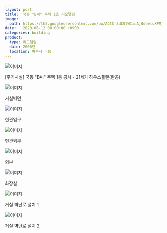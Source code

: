 ```yaml
---
layout: post
title:  국동 "B씨" 주택 1층 리모델링
image: 
  path: https://lh3.googleusercontent.com/pw/ACtC-3dC0tWIiuAj0deelsXPM_QGloHvRhs8ml53C-e6-ZfYVxk0waazwXRpA0SQdV6IU5p0Qjj9E9M66cOAlWgOZ-tb4M5EJT_AwmettMr_hE1YACRakZBimguph2aYXgVn5A0Mp429ZJf89Syp2_RVQdzW=w500-h371-no?authuser=0
date:   2020-06-12 00:00:00 +0900
categories: building
product: 
  type: 리모델링
  date: 2000년
  location: 여수시 국동
---
```


![이미지](https://lh3.googleusercontent.com/pw/ACtC-3dC0tWIiuAj0deelsXPM_QGloHvRhs8ml53C-e6-ZfYVxk0waazwXRpA0SQdV6IU5p0Qjj9E9M66cOAlWgOZ-tb4M5EJT_AwmettMr_hE1YACRakZBimguph2aYXgVn5A0Mp429ZJf89Syp2_RVQdzW=w500-h371-no?authuser=0)

[주거시설] 국동 "B씨" 주택 1층 공사 - 21세기 하우스플랜(완공)

![이미지](https://lh3.googleusercontent.com/pw/ACtC-3d-cocpldNOpc3nguBhGds4Ivpbqt_DDPq5P3Pxb7WExiuurluxzU7QeDlluQQ5LpWBrER-T7MOQiVH8C_DVMoczSBBacP3iLByeYTclenyLkf7eFQxp82RLEiFhrl_1mLPXhJv0O-K27qRTXeKJ2Nv=w500-h371-no?authuser=0)

거실벽면

![이미지](https://lh3.googleusercontent.com/pw/ACtC-3ftezUcCBijlhmFhOKnadDgFaiZjeuAhiBgCvrnu5zyz3-ogCC2sWDn1E1hPdGtE9X5VtZHxKWiMnOAkl5w2PX1XlED2V_eC8zOrzY2PjjPVnYg1rh0v_DGhJHRSh-EdKzzKmdMJ0Spfo1xK2ZuMIxk=w500-h371-no?authuser=0)

현관입구

![이미지](https://lh3.googleusercontent.com/pw/ACtC-3dNcEIATudDSISJuEc2scwSsdb0tRf99vebLJRP6glcODMmWhgmQ5-OALslaGE5_r4UawoczjdAtBljYgvGNegeIYAaE6sb0TsAHiJlPdKQi_ddto6U497hp71G9aiUevRc96fYvBUHRjn8QrUR9Vqq=w500-h371-no?authuser=0)

현관외부

![이미지](https://lh3.googleusercontent.com/pw/ACtC-3ddKxGNwKB27_MQvtkWcN7qhsTzLo112wEqc1vwteBj_cpMnT6rP1piidlvG3FQipjSeb9k5pUYBMmDZ2vkyNNr-076n0_F1KC-hP0HttpgaXcsqiSTQYuxaFfHoYeK7G0fOad2q_Naz9n5fQIG2ddS=w500-h371-no?authuser=0)

외부

![이미지](https://lh3.googleusercontent.com/pw/ACtC-3d6dvF9ZQyIHXl29RkDbEpJ5zKK9mjH4FQtE96W47-2nBOyrzw3Kmstj3RiQHOpdRBTCk6cpXAiz0cTqqbRpruXDg7qwYhRTE07xwS5frH-NOIN_gNUZWkmGc6eByf3bj44EfBcai02CbxDuD9Y7wG-=w500-h371-no?authuser=0)

화장실

![이미지](https://lh3.googleusercontent.com/pw/ACtC-3cwwX24Y7nvbZPQa8P_9ZVpGBqp2xp7qDxGnGrgTqkCM4yt920IaCX7n2EK0TmXPaP2Bk1xJ-C3KrLKfeQFuKL_dFdvMTP-zn9c6R35NVtP47jJh89pgEkaNMzf2_ctD-WH74Grg5AshI6rfC7oD3SZ=w500-h371-no?authuser=0)

거실 벽난로 설치 1

![이미지](https://lh3.googleusercontent.com/pw/ACtC-3e68_DZOkVRrFc3FUrJji1Pg1lktGv8gk76ZvkvKY1GWRF7O-wxwzGEoLj6QKfH3IPn6efhsFgUYCQ-6Fae-N-lvlH_Cb2neWuLhzlNg5BDr3lhFrKrtBZEFXw3D2hg4FzpeY_qvEcRktPwyCXEokCK=w500-h371-no?authuser=0)

거실 벽난로 설치 2